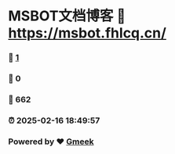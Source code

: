 # MSBOT文档博客 :link: https://msbot.fhlcq.cn/ 
### :page_facing_up: [1](https://msbot.fhlcq.cn//tag.html) 
### :speech_balloon: 0 
### :hibiscus: 662 
### :alarm_clock: 2025-02-16 18:49:57 
### Powered by :heart: [Gmeek](https://github.com/Meekdai/Gmeek)
